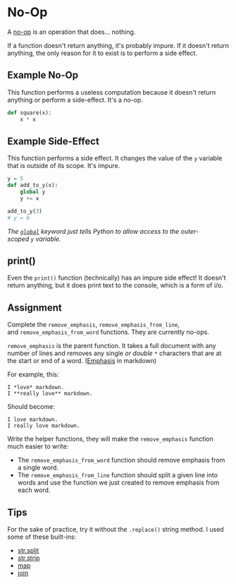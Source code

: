 # No-Op

A [no-op](https://en.wikipedia.org/wiki/NOP_(code)) is an operation that does... nothing.

If a function doesn't return anything, it's probably impure. If it doesn't return anything, the only reason for it to exist is to perform a side effect.

## Example No-Op

This function performs a useless computation because it doesn't return anything or perform a side-effect. It's a no-op.

```py
def square(x):
    x * x
```

## Example Side-Effect

This function performs a side effect. It changes the value of the `y` variable that is outside of its scope. It's impure.

```py
y = 5
def add_to_y(x):
    global y
    y += x

add_to_y(3)
# y = 8
```

_The [`global`](https://docs.python.org/3/reference/simple_stmts.html#global) keyword just tells Python to allow access to the outer-scoped `y` variable._

## print()

Even the `print()` function (technically) has an impure side effect! It doesn't return anything, but it does print text to the console, which is a form of i/o.

## Assignment

Complete the `remove_emphasis`, `remove_emphasis_from_line`, and `remove_emphasis_from_word` functions. They are currently no-ops.

`remove_emphasis` is the parent function. It takes a full document with any number of lines and removes any single _or double_ `*` characters that are at the start or end of a word. ([Emphasis](https://www.markdownguide.org/basic-syntax/#emphasis) in markdown)

For example, this:

```
I *love* markdown.
I **really love** markdown.
```

Should become:

```
I love markdown.
I really love markdown.
```

Write the helper functions, they will make the `remove_emphasis` function much easier to write:

- The `remove_emphasis_from_word` function should remove emphasis from a single word.
- The `remove_emphasis_from_line` function should split a given line into words and use the function we just created to remove emphasis from each word.

## Tips

For the sake of practice, try it without the `.replace()` string method. I used some of these built-ins:

- [str.split](https://docs.python.org/3/library/stdtypes.html#str.split)
- [str.strip](https://docs.python.org/3/library/stdtypes.html#str.strip)
- [map](https://docs.python.org/3/library/functions.html#map)
- [join](https://docs.python.org/3/library/stdtypes.html#str.join)